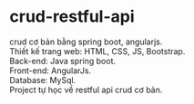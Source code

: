 # crud-restful-api
crud cơ bản bằng spring boot, angularjs.<br>
Thiết kế trang web: HTML, CSS, JS, Bootstrap.<br>
Back-end: Java spring boot.<br>
Front-end: AngularJs.<br>
Database: MySql.<br>
Project tự học về restful api crud cơ bản.
